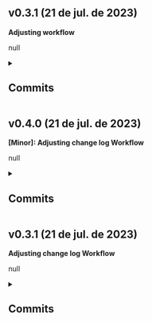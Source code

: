 ## v0.3.1 (21 de jul. de 2023) 
<p> <b> Adjusting workflow </b> </p> 
<p> null </p> 
<details> <summary><h2>Commits</h2></summary> 

| Commit | Messsage | Author |
| -- | -- | -- |
| <a href="https://github.com/AntonioGally/github-actions-learning/commit/9e60d9fe3f3087ed8d07e4c97c20fc3b500803a0">9e60d9f</a> | Adjusting workflow | <img width="30px" src="https://avatars.githubusercontent.com/u/68209906?v=4"/> 

</details>

## v0.4.0 (21 de jul. de 2023) 
<p> <b> [Minor]: Adjusting change log Workflow </b> </p> 
<p> null </p> 
<details> <summary><h2>Commits</h2></summary> 

| Commit | Messsage | Author |
| -- | -- | -- |
| <a href="https://github.com/AntonioGally/github-actions-learning/commit/043884484698f6a4c5851f7df9711b99b8264100">0438844</a> | Adjusting change log workflow | <img width="30px" src="https://avatars.githubusercontent.com/u/68209906?v=4"/> 
| <a href="https://github.com/AntonioGally/github-actions-learning/commit/8cb6e86b80c5b51968a4bd3a411df1e380c0cea6">8cb6e86</a> | Adjusting workflow | <img width="30px" src="https://avatars.githubusercontent.com/u/68209906?v=4"/> 
| <a href="https://github.com/AntonioGally/github-actions-learning/commit/de37eb7666038dccf477a54d12ce0537f74e5371">de37eb7</a> | Adding new vars to custom action | <img width="30px" src="https://avatars.githubusercontent.com/u/68209906?v=4"/> 
| <a href="https://github.com/AntonioGally/github-actions-learning/commit/3c5c0950c10ba738043add28edb122a7e07a4ae8">3c5c095</a> | Merge branch 'main' into develop | <img width="30px" src="https://avatars.githubusercontent.com/u/68209906?v=4"/> 
| <a href="https://github.com/AntonioGally/github-actions-learning/commit/bbbc5478f10bbdee2f492c47165b2e6f8a0d9af6">bbbc547</a> | Adjusting workflow | <img width="30px" src="https://avatars.githubusercontent.com/u/68209906?v=4"/> 
| <a href="https://github.com/AntonioGally/github-actions-learning/commit/8c8eff159188909661f038c2e74b340e9007e016">8c8eff1</a> | Adjusting workflow | <img width="30px" src="https://avatars.githubusercontent.com/u/68209906?v=4"/> 

</details>

## v0.3.1 (21 de jul. de 2023) 
<p> <b> Adjusting change log Workflow </b> </p> 
<p> null </p> 
<details> <summary><h2>Commits</h2></summary> 

| Commit | Messsage | Author |
| -- | -- | -- |
| <a href="https://github.com/AntonioGally/github-actions-learning/commit/043884484698f6a4c5851f7df9711b99b8264100">0438844</a> | Adjusting change log workflow | <img width="30px" src="https://avatars.githubusercontent.com/u/68209906?v=4"/> 
| <a href="https://github.com/AntonioGally/github-actions-learning/commit/8cb6e86b80c5b51968a4bd3a411df1e380c0cea6">8cb6e86</a> | Adjusting workflow | <img width="30px" src="https://avatars.githubusercontent.com/u/68209906?v=4"/> 
| <a href="https://github.com/AntonioGally/github-actions-learning/commit/de37eb7666038dccf477a54d12ce0537f74e5371">de37eb7</a> | Adding new vars to custom action | <img width="30px" src="https://avatars.githubusercontent.com/u/68209906?v=4"/> 
| <a href="https://github.com/AntonioGally/github-actions-learning/commit/3c5c0950c10ba738043add28edb122a7e07a4ae8">3c5c095</a> | Merge branch 'main' into develop | <img width="30px" src="https://avatars.githubusercontent.com/u/68209906?v=4"/> 
| <a href="https://github.com/AntonioGally/github-actions-learning/commit/bbbc5478f10bbdee2f492c47165b2e6f8a0d9af6">bbbc547</a> | Adjusting workflow | <img width="30px" src="https://avatars.githubusercontent.com/u/68209906?v=4"/> 

</details>

